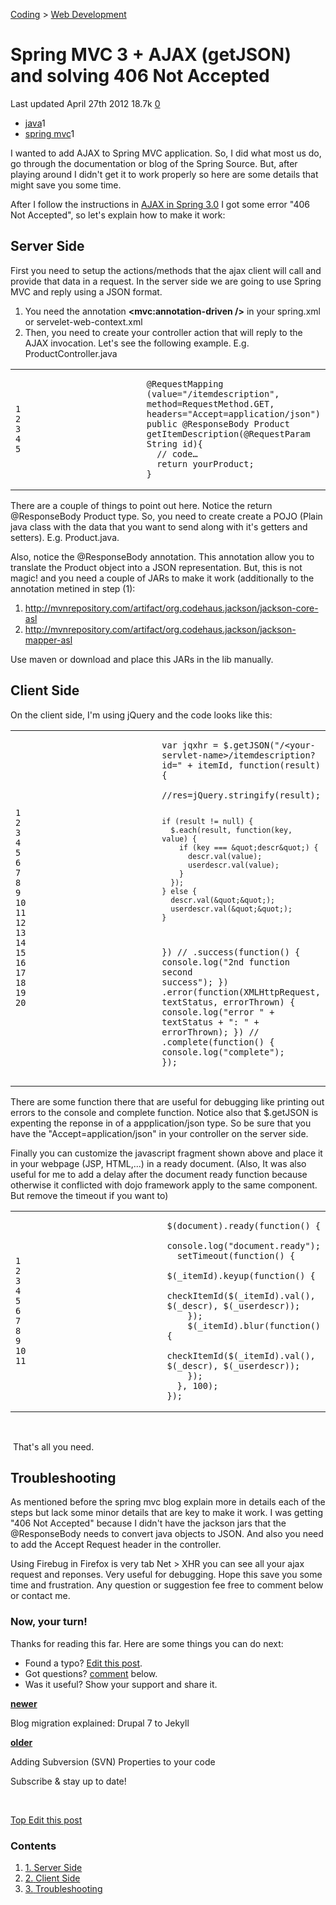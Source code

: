 



<a href="/categories/coding/" class="category-link">Coding</a> &gt; <a href="/categories/coding/web-development/" class="category-link">Web Development</a>

Spring MVC 3 + AJAX (getJSON) and solving 406 Not Accepted
==========================================================

<span title="Last time this post was updated"> Last updated April 27th 2012 </span> <span class="m-x-2" title="Pageviews"> 18.7k </span> <span class="m-x-2" title="Click to go to the comments section"> [ <span class="disqus-comment-count" data-disqus-url="https://adrianmejia.com/spring-mvc-3-plus-ajax-getjson-and-solving-406-not-accepted/">0</span>](#disqus_thread) </span>

-   <a href="/tags/java/" class="tag-list-link">java</a><span class="tag-list-count">1</span>
-   <a href="/tags/spring-mvc/" class="tag-list-link">spring mvc</a><span class="tag-list-count">1</span>

I wanted to add AJAX to Spring MVC application. So, I did what most us do, go through the documentation or blog of the Spring Source. But, after playing around I didn't get it to work properly so here are some details that might save you some time.

<span id="more"></span>

After I follow the instructions in [AJAX in Spring 3.0](http://blog.springsource.org/2010/01/25/ajax-simplifications-in-spring-3-0/%20) I got some error "406 Not Accepted", so let's explain how to make it work:

<a href="#Server-Side" class="headerlink" title="Server Side"></a>Server Side
-----------------------------------------------------------------------------

First you need to setup the actions/methods that the ajax client will call and provide that data in a request. In the server side we are going to use Spring MVC and reply using a JSON format.

1. You need the annotation **&lt;mvc:annotation-driven /&gt;** in your spring.xml or servelet-web-context.xml  
2. Then, you need to create your controller action that will reply to the AJAX invocation. Let's see the following example. E.g. ProductController.java 

<table><colgroup><col style="width: 50%" /><col style="width: 50%" /></colgroup><tbody><tr class="odd"><td><pre><code>1
2
3
4
5</code></pre></td><td><pre><code>@RequestMapping (value=&quot;/itemdescription&quot;, method=RequestMethod.GET, headers=&quot;Accept=application/json&quot;)
public @ResponseBody Product getItemDescription(@RequestParam String id){
  // code…
  return yourProduct;
}</code></pre></td></tr></tbody></table>

There are a couple of things to point out here. Notice the return @ResponseBody Product type. So, you need to create create a POJO (Plain java class with the data that you want to send along with it's getters and setters). E.g. Product.java. 

Also, notice the @ResponseBody annotation. This annotation allow you to translate the Product object into a JSON representation. But, this is not magic! and you need a couple of JARs to make it work (additionally to the annotation metined in step (1):

1.  http://mvnrepository.com/artifact/org.codehaus.jackson/jackson-core-asl
2.  http://mvnrepository.com/artifact/org.codehaus.jackson/jackson-mapper-asl

Use maven or download and place this JARs in the lib manually.

<a href="#Client-Side" class="headerlink" title="Client Side"></a>Client Side
-----------------------------------------------------------------------------

On the client side, I'm using jQuery and the code looks like this:

<table><colgroup><col style="width: 50%" /><col style="width: 50%" /></colgroup><tbody><tr class="odd"><td><pre><code>1
2
3
4
5
6
7
8
9
10
11
12
13
14
15
16
17
18
19
20</code></pre></td><td><pre><code>var jqxhr = $.getJSON(&quot;/&lt;your-servlet-name&gt;/itemdescription?id=&quot; + itemId, function(result) {
    //res=jQuery.stringify(result);

    if (result != null) {
      $.each(result, function(key, value) {
        if (key === &quot;descr&quot;) {
          descr.val(value);
          userdescr.val(value);
        }
      });
    } else {
      descr.val(&quot;&quot;);
      userdescr.val(&quot;&quot;);
    }
  })
  // .success(function() { console.log(&quot;2nd function second success&quot;); })
  .error(function(XMLHttpRequest, textStatus, errorThrown) {
    console.log(&quot;error &quot; + textStatus + &quot;: &quot; + errorThrown);
  })
  // .complete(function() { console.log(&quot;complete&quot;); });</code></pre></td></tr></tbody></table>

There are some function there that are useful for debugging like printing out errors to the console and complete function. Notice also that $.getJSON is expenting the reponse in of a appplication/json type. So be sure that you have the "Accept=application/json" in your controller on the server side.

Finally you can customize the javascript fragment shown above and place it in your webpage (JSP, HTML,...) in a ready document. (Also, It was also useful for me to add a delay after the document ready function because otherwise it conflicted with dojo framework apply to the same component. But remove the timeout if you want to)

<table><colgroup><col style="width: 50%" /><col style="width: 50%" /></colgroup><tbody><tr class="odd"><td><pre><code>1
2
3
4
5
6
7
8
9
10
11</code></pre></td><td><pre><code>$(document).ready(function() {
  console.log(&quot;document.ready&quot;);
  setTimeout(function() {
    $(_itemId).keyup(function() {
      checkItemId($(_itemId).val(), $(_descr), $(_userdescr));
    });
    $(_itemId).blur(function() {
      checkItemId($(_itemId).val(), $(_descr), $(_userdescr));
    });
  }, 100);
});</code></pre></td></tr></tbody></table>

 

 That's all you need.

<a href="#Troubleshooting" class="headerlink" title="Troubleshooting"></a>Troubleshooting
-----------------------------------------------------------------------------------------

As mentioned before the spring mvc blog explain more in details each of the steps but lack some minor details that are key to make it work. I was getting "406 Not Accepted" because I didn't have the jackson jars that the @ResponseBody needs to convert java objects to JSON. And also you need to add the Accept Request header in the controller.

Using Firebug in Firefox is very tab Net &gt; XHR you can see all your ajax request and reponses. Very useful for debugging. Hope this save you some time and frustration. Any question or suggestion fee free to comment below or contact me.

### Now, your turn!

Thanks for reading this far. Here are some things you can do next:

-   Found a typo? [Edit this post](https://github.com/amejiarosario/amejiarosario.github.io/edit/source/source/_posts/2012-04-27-spring-mvc-3-plus-ajax-getjson-and-solving-406-not-accepted.markdown).
-   Got questions? [comment](#comments-section) below.
-   Was it useful? Show your support and share it.



<a href="/blog-migration-explained-drupal-7-to-jekyll/" class="article-nav-newer"><strong><em></em> newer</strong></a>

Blog migration explained: Drupal 7 to Jekyll

<a href="/adding-subversion-svn-properties-to-your-code/" class="article-nav-older"><strong>older <em></em></strong></a>

Adding Subversion (SVN) Properties to your code

Subscribe & stay up to date!

 









[<span id="back-to-top" title="Go back to the top of this page"> Top </span>](#) <a href="#" class="p-x-3" title="Improve this post"><em></em> Edit this post</a>

### Contents

1.  <a href="#Server-Side" class="toc-link"><span class="toc-number">1.</span> <span class="toc-text">Server Side</span></a>
2.  <a href="#Client-Side" class="toc-link"><span class="toc-number">2.</span> <span class="toc-text">Client Side</span></a>
3.  <a href="#Troubleshooting" class="toc-link"><span class="toc-number">3.</span> <span class="toc-text">Troubleshooting</span></a>




